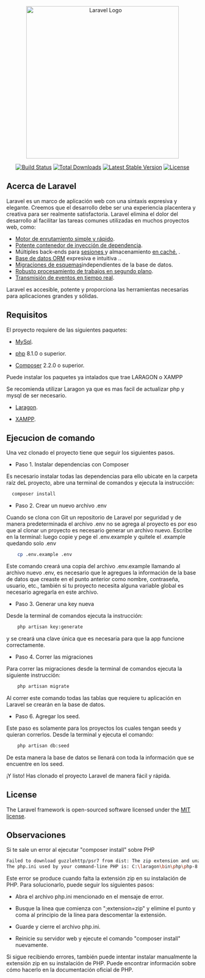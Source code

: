 <p align="center"><a href="https://laravel.com" target="_blank"><img src="https://raw.githubusercontent.com/laravel/art/master/logo-lockup/5%20SVG/2%20CMYK/1%20Full%20Color/laravel-logolockup-cmyk-red.svg" width="400" alt="Laravel Logo"></a></p>

<p align="center">
<a href="https://github.com/laravel/framework/actions"><img src="https://github.com/laravel/framework/workflows/tests/badge.svg" alt="Build Status"></a>
<a href="https://packagist.org/packages/laravel/framework"><img src="https://img.shields.io/packagist/dt/laravel/framework" alt="Total Downloads"></a>
<a href="https://packagist.org/packages/laravel/framework"><img src="https://img.shields.io/packagist/v/laravel/framework" alt="Latest Stable Version"></a>
<a href="https://packagist.org/packages/laravel/framework"><img src="https://img.shields.io/packagist/l/laravel/framework" alt="License"></a>
</p>

## Acerca de  Laravel

Laravel es un marco de aplicación web con una sintaxis expresiva y elegante. Creemos que el desarrollo debe ser una experiencia placentera y creativa para ser realmente satisfactoria. Laravel elimina el dolor del desarrollo al facilitar las tareas comunes utilizadas en muchos proyectos web, como:

- [Motor de enrutamiento simple y rápido](https://laravel.com/docs/routing).
- [Potente contenedor de inyección de dependencia](https://laravel.com/docs/container).
- Múltiples back-ends para [sesiones ](https://laravel.com/docs/session) y almacenamiento [en caché.](https://laravel.com/docs/cache) .
- [Base de datos ORM](https://laravel.com/docs/eloquent) expresiva e intuitiva ..
- [Migraciones de esquemas](https://laravel.com/docs/migrations)independientes de la base de datos.
- [Robusto procesamiento de trabajos en segundo plano](https://laravel.com/docs/queues).
- [Transmisión de eventos en tiempo real](https://laravel.com/docs/broadcasting).

Laravel es accesible, potente y proporciona las herramientas necesarias para aplicaciones grandes y sólidas.

## Requisitos

El proyecto requiere de las siguientes paquetes:

- [MySql](https://www.mysql.com/downloads/).
- [php](https://www.php.net/downloads.php) 8.1.0 o superior.

- [Composer](https://getcomposer.org/) 2.2.0 o superior.

Puede instalar los paquetes ya intalados que trae LARAGON o XAMPP

Se recomienda utilizar Laragon ya que es mas facil de actualizar php y mysql de ser necesario.

- [Laragon](https://laragon.org/download/index.html).

- [XAMPP](https://www.apachefriends.org/es/download.html).

## Ejecucion de comando

Una vez clonado el proyecto tiene que seguir los siguientes pasos.

*  Paso 1. Instalar dependencias con Composer

Es necesario instalar todas las dependencias para ello ubicate en la carpeta raíz deL proyecto, abre una terminal de comandos y ejecuta la instrucción:

```bash
  composer install
```
* Paso 2. Crear un nuevo archivo .env

Cuando se clona con Git un repositorio de Laravel por seguridad y de manera predeterminada el archivo .env no se agrega al proyecto es por eso que al clonar un proyecto es necesario generar un archivo nuevo. Escribe en la terminal:
luego copie y pege el .env.example y quitele el .example quedando solo .env

```bash
    cp .env.example .env
```

Este comando creará una copia del archivo .env.example llamando al archivo nuevo .env, es necesario que le agregues la información de la base de datos que creaste en el punto anterior como nombre, contraseña, usuario, etc., también si tu proyecto necesita alguna variable global es necesario agregarla en este archivo.

* Paso 3. Generar una key nueva

Desde la terminal de comandos ejecuta la instrucción:

```bash
    php artisan key:generate
```

y se creará una clave única que es necesaria para que la app funcione correctamente.

* Paso 4. Correr las migraciones

Para correr las migraciones desde la terminal de comandos ejecuta la siguiente instrucción:

```bash
    php artisan migrate
```

Al correr este comando todas las tablas que requiere tu aplicación en Laravel se crearán en la base de datos.

* Paso 6. Agregar los seed.

Este paso es solamente para los proyectos los cuales tengan seeds y quieran correrlos. Desde la terminal y ejecuta el comando:

```bash
    php artisan db:seed
```

De esta manera la base de datos se llenará con toda la información que se encuentre en los seed.

¡Y listo! Has clonado el proyecto Laravel de manera fácil y rápida.


## License

The Laravel framework is open-sourced software licensed under the [MIT license](https://opensource.org/licenses/MIT).


## Observaciones

Si te sale un error al ejecutar "composer install" sobre PHP

```bash
Failed to download guzzlehttp/psr7 from dist: The zip extension and unzip/7z commands are both missing, skipping.
The php.ini used by your command-line PHP is: C:\laragon\bin\php\php-8.2.4-Win32-vs16-x64\php.ini
```

Este error se produce cuando falta la extensión zip en su instalación de PHP. Para solucionarlo, puede seguir los siguientes pasos:



* Abra el archivo php.ini mencionado en el mensaje de error.


* Busque la línea que comienza con ";extension=zip" y elimine el punto y coma al principio de la línea para descomentar la extensión.


* Guarde y cierre el archivo php.ini.


* Reinicie su servidor web y ejecute el comando "composer install" nuevamente.


Si sigue recibiendo errores, también puede intentar instalar manualmente la extensión zip en su instalación de PHP. Puede encontrar información sobre cómo hacerlo en la documentación oficial de PHP.

